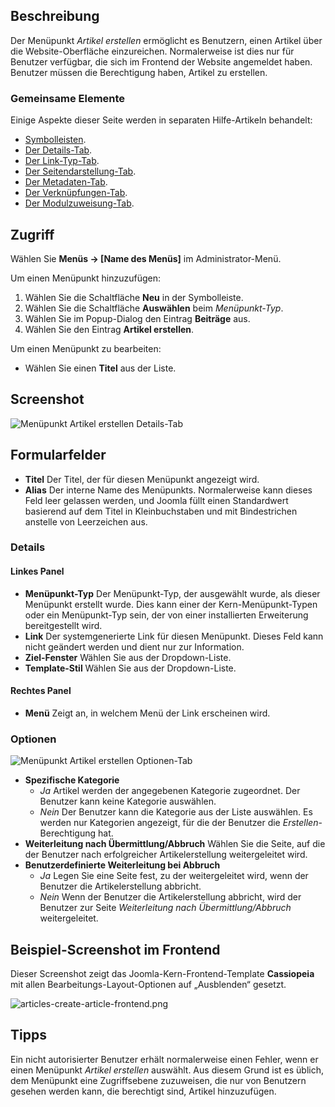 <!-- Filename: Help4.x:Menu_Item:_Create_Article / Display title: Menüeintrag: Beitrag erstellen -->

## Beschreibung

Der Menüpunkt *Artikel erstellen* ermöglicht es Benutzern, einen Artikel über die Website-Oberfläche einzureichen. Normalerweise ist dies nur für Benutzer verfügbar, die sich im Frontend der Website angemeldet haben. Benutzer müssen die Berechtigung haben, Artikel zu erstellen.

### Gemeinsame Elemente

Einige Aspekte dieser Seite werden in separaten Hilfe-Artikeln behandelt:

* [Symbolleisten](jdocmanual?article=help/common-elements/toolbars).
* [Der Details-Tab](jdocmanual?article=help/menu-items-common/menu-item-details).
* [Der Link-Typ-Tab](jdocmanual?article=help/menu-items-common/menu-item-link-type).
* [Der Seitendarstellung-Tab](jdocmanual?article=help/menu-items-common/menu-item-page-display).
* [Der Metadaten-Tab](jdocmanual?article=help/menu-items-common/menu-item-metadata).
* [Der Verknüpfungen-Tab](jdocmanual?article=help/common-elements/edit-associations).
* [Der Modulzuweisung-Tab](jdocmanual?article=help/menu-items-common/menu-item-module-assignment).

## Zugriff

Wählen Sie **Menüs → \[Name des Menüs\]** im Administrator-Menü.

Um einen Menüpunkt hinzuzufügen:

1. Wählen Sie die Schaltfläche **Neu** in der Symbolleiste.
2. Wählen Sie die Schaltfläche **Auswählen** beim *Menüpunkt-Typ*.
3. Wählen Sie im Popup-Dialog den Eintrag **Beiträge** aus.
4. Wählen Sie den Eintrag **Artikel erstellen**.

Um einen Menüpunkt zu bearbeiten:

- Wählen Sie einen **Titel** aus der Liste.

## Screenshot

![Menüpunkt Artikel erstellen Details-Tab](../../../de/images/menu-items/articles-create-article-details-tab.png)

## Formularfelder

- **Titel** Der Titel, der für diesen Menüpunkt angezeigt wird.
- **Alias** Der interne Name des Menüpunkts. Normalerweise kann dieses Feld leer gelassen werden, und Joomla füllt einen Standardwert basierend auf dem Titel in Kleinbuchstaben und mit Bindestrichen anstelle von Leerzeichen aus.

### Details

#### Linkes Panel

- **Menüpunkt-Typ** Der Menüpunkt-Typ, der ausgewählt wurde, als dieser Menüpunkt erstellt wurde. Dies kann einer der Kern-Menüpunkt-Typen oder ein Menüpunkt-Typ sein, der von einer installierten Erweiterung bereitgestellt wird.
- **Link** Der systemgenerierte Link für diesen Menüpunkt. Dieses Feld kann nicht geändert werden und dient nur zur Information.
- **Ziel-Fenster** Wählen Sie aus der Dropdown-Liste.
- **Template-Stil** Wählen Sie aus der Dropdown-Liste.

#### Rechtes Panel

- **Menü** Zeigt an, in welchem Menü der Link erscheinen wird.

### Optionen

![Menüpunkt Artikel erstellen Optionen-Tab](../../../de/images/menu-items/articles-create-article-options-tab.png)

- **Spezifische Kategorie**
  - *Ja* Artikel werden der angegebenen Kategorie zugeordnet. Der Benutzer kann keine Kategorie auswählen.
  - *Nein* Der Benutzer kann die Kategorie aus der Liste auswählen. Es werden nur Kategorien angezeigt, für die der Benutzer die *Erstellen*-Berechtigung hat.
- **Weiterleitung nach Übermittlung/Abbruch** Wählen Sie die Seite, auf die der Benutzer nach erfolgreicher Artikelerstellung weitergeleitet wird.
- **Benutzerdefinierte Weiterleitung bei Abbruch**
  - *Ja* Legen Sie eine Seite fest, zu der weitergeleitet wird, wenn der Benutzer die Artikelerstellung abbricht.
  - *Nein* Wenn der Benutzer die Artikelerstellung abbricht, wird der Benutzer zur Seite *Weiterleitung nach Übermittlung/Abbruch* weitergeleitet.

## Beispiel-Screenshot im Frontend

Dieser Screenshot zeigt das Joomla-Kern-Frontend-Template **Cassiopeia** mit allen Bearbeitungs-Layout-Optionen auf „Ausblenden“ gesetzt.

![articles-create-article-frontend.png](../../../en/images/menu-items/articles-create-article-frontend.png)

## Tipps

Ein nicht autorisierter Benutzer erhält normalerweise einen Fehler, wenn er einen Menüpunkt *Artikel erstellen* auswählt. Aus diesem Grund ist es üblich, dem Menüpunkt eine Zugriffsebene zuzuweisen, die nur von Benutzern gesehen werden kann, die berechtigt sind, Artikel hinzuzufügen.
